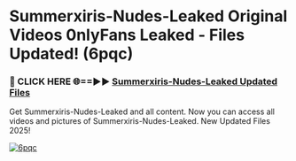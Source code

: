 # Summerxiris-Nudes-Leaked Original Videos 0nlyFans Leaked - Files Updated! (6pqc)

<h3>🔴 CLICK HERE 🌐==►► <a href="https://tinyurl.com/4mcuefdz" rel="nofollow">Summerxiris-Nudes-Leaked Updated Files</a></h3>

Get Summerxiris-Nudes-Leaked and all content. Now you can access all videos and pictures of Summerxiris-Nudes-Leaked. New Updated Files 2025!

[![6pqc](https://i.imgur.com/StAQSOY.gif)](https://tinyurl.com/4mcuefdz)

